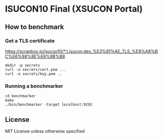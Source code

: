 # ISUCON10 Final (XSUCON Portal)

## How to benchmark

### Get a TLS certificate

https://scrapbox.io/isucon10/*.t.isucon.dev_%E3%81%AE_TLS_%E8%A8%BC%E6%98%8E%E6%9B%B8

```
mkdir -p secrets
curl -o secrets/cert.pem ...
curl -o secrets/key.pem ..
```

### Running a benchmarker

```
cd benchmarker
make
./bin/benchmarker -target localhost:9292
```

## License

MIT License unless otherwise specified
